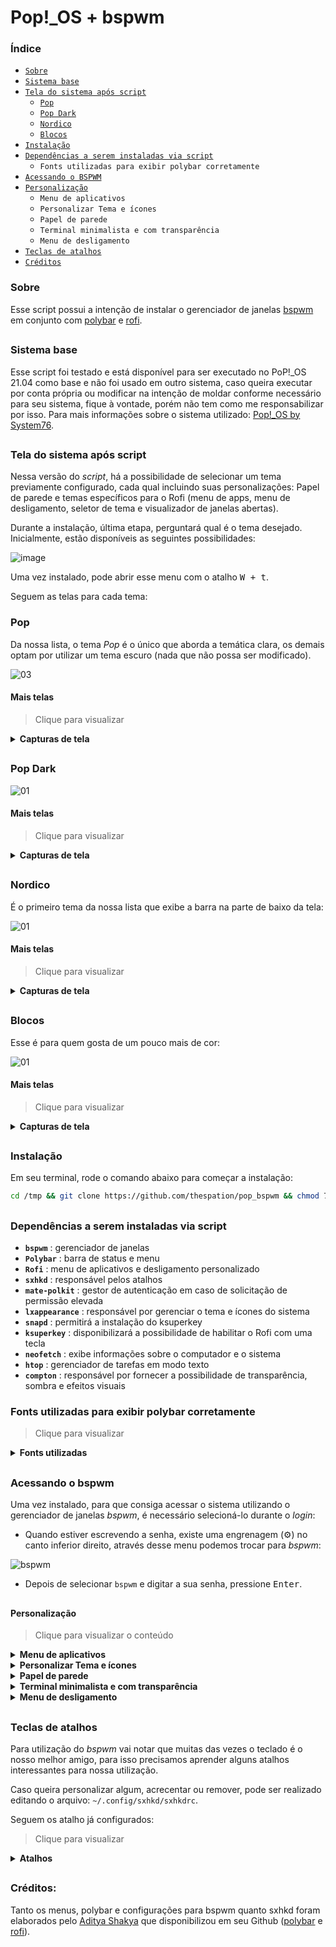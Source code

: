 # Pop!_OS + bspwm

### Índice

- [`Sobre`](#sobre)
- [`Sistema base`](#sistema-base)
- [`Tela do sistema após script`](#tela-do-sistema-após-script)
   - [`Pop`](#pop)
   - [`Pop Dark`](#pop-dark)
   - [`Nordico`](#nordico)
   - [`Blocos`](#blocos)
- [`Instalação`](#instalação)<br>
- [`Dependências a serem instaladas via script`](#dependências-a-serem-instaladas-via-script)
   - `Fonts utilizadas para exibir polybar corretamente`
- [`Acessando o BSPWM`](#acessando-o-bspwm)
- [`Personalização`](#personalização)
   - `Menu de aplicativos`
   - 	`Personalizar Tema e ícones`
   - 	`Papel de parede`
   - 	`Terminal minimalista e com transparência`
   - 	`Menu de desligamento`
- [`Teclas de atalhos`](#teclas-de-atalhos)
- [`Créditos`](#créditos)


### Sobre

Esse script possui a intenção de instalar o gerenciador de janelas [bspwm](https://github.com/baskerville/bspwm) em conjunto com [polybar](https://github.com/polybar/polybar) e [rofi](https://github.com/davatorium/rofi).

##

### Sistema base

Esse script foi testado e está disponível para ser executado no PoP!_OS 21.04 como base e não foi usado em outro sistema, caso queira executar por conta própria ou modificar na intenção de moldar conforme necessário para seu sistema, fique à vontade, porém não tem como me responsabilizar por isso. Para mais informações sobre o sistema utilizado: [Pop!_OS by System76](https://pop.system76.com/).

##

### Tela do sistema após script
Nessa versão do *script*, há a possibilidade de selecionar um tema previamente configurado, cada qual incluindo suas personalizações: Papel de parede e temas específicos para o Rofi (menu de apps, menu de desligamento, seletor de tema e visualizador de janelas abertas).

Durante a instalação, última etapa, perguntará qual é o tema desejado. Inicialmente, estão disponíveis as seguintes possibilidades:

![image](https://user-images.githubusercontent.com/84329097/126004951-d04dac85-2d52-4063-9264-5ce1f54e14fb.png)

Uma vez instalado, pode abrir esse menu com o atalho <kbd> W + t</kbd>.

Seguem as telas para cada tema:

### Pop
Da nossa lista, o tema *Pop* é o único que aborda a temática clara, os demais optam por utilizar um tema escuro (nada que não possa ser modificado).

![03](https://user-images.githubusercontent.com/84329097/126006015-35730e9f-0fb1-488e-8432-e5952032e308.png)

#### Mais telas
> Clique para visualizar
<details>
<summary><b>Capturas de tela</b></summary>
<br>
  
![01](https://user-images.githubusercontent.com/84329097/126006087-68e5bea7-0d60-4366-9673-b92620dfe2ee.png)
   
![02](https://user-images.githubusercontent.com/84329097/126006096-6f56ffa5-24ba-4a62-b0b7-a47f155390a6.png)
   
![04](https://user-images.githubusercontent.com/84329097/126006097-8db337a0-7cdb-4c00-9b7c-02d59756af1e.png)
   
![05](https://user-images.githubusercontent.com/84329097/126006100-b8ebe587-2a2d-4758-b0a3-ae3a49f99271.png)
   
![06](https://user-images.githubusercontent.com/84329097/126006101-088520e0-a295-449a-8e63-d223a198b176.png)
   
![07](https://user-images.githubusercontent.com/84329097/126006103-4e02593c-319f-46be-9215-806025bdd468.png)


</details>

##

### Pop Dark

![01](https://user-images.githubusercontent.com/84329097/126006575-10cab63c-6518-4efe-ab9e-e9713d02747e.png)


#### Mais telas
> Clique para visualizar
<details>
<summary><b>Capturas de tela</b></summary>
<br>
  
![02](https://user-images.githubusercontent.com/84329097/126006602-764f990d-4084-4282-9166-d6d767d496e2.png)
   
![03](https://user-images.githubusercontent.com/84329097/126006607-717a65d1-2d29-47de-9c4a-2ba2b2661d58.png)
   
![04](https://user-images.githubusercontent.com/84329097/126006609-58d31af8-98ab-4aa1-9de0-d0a7e6c2ca76.png)
   
![05](https://user-images.githubusercontent.com/84329097/126006612-3c46217a-ebd2-4b78-b8c7-6be47cd94791.png)
   
![06](https://user-images.githubusercontent.com/84329097/126006614-6aaa3a41-10b2-4083-afb1-d30b33aa88b7.png)

   
</details>

##

### Nordico
É o primeiro tema da nossa lista que exibe a barra na parte de baixo da tela:

![01](https://user-images.githubusercontent.com/84329097/126007424-d0b8187f-4191-43c8-ab15-892f4373db19.png)

#### Mais telas
> Clique para visualizar
<details>
<summary><b>Capturas de tela</b></summary>
<br>
  
![02](https://user-images.githubusercontent.com/84329097/126007448-b5183375-e710-42bd-9d45-d8c52e83dcc9.png)
   
![03](https://user-images.githubusercontent.com/84329097/126007450-b3ff38b0-41b8-4d15-ad07-e31b47b2b935.png)
   
![04](https://user-images.githubusercontent.com/84329097/126007451-db622c45-adc8-4fae-946c-b2d1b17a063f.png)
   
![05](https://user-images.githubusercontent.com/84329097/126007453-11d43eae-efc5-4368-99cb-93de919e9c49.png)
   
![06](https://user-images.githubusercontent.com/84329097/126007456-d193ced5-e241-4823-9868-b68c474c9692.png)

   
</details>

##

### Blocos
Esse é para quem gosta de um pouco mais de cor:

![01](https://user-images.githubusercontent.com/84329097/126007814-7603822c-84b3-4184-b22e-cc4fa1d22409.png)


#### Mais telas
> Clique para visualizar
<details>
<summary><b>Capturas de tela</b></summary>
<br>
  
![02](https://user-images.githubusercontent.com/84329097/126007834-5e00e6ae-db52-400a-9973-e708fbe68e90.png)
   
![03](https://user-images.githubusercontent.com/84329097/126007839-4cef0064-742e-42ce-bb44-e2f983535e9f.png)
   
![04](https://user-images.githubusercontent.com/84329097/126007840-31c72d41-34d4-4554-be7a-de68b946a0e7.png)
   
![05](https://user-images.githubusercontent.com/84329097/126007842-bd453700-c973-4959-9648-cf4928648153.png)
   
Caso clique no menu, esse tema exibe mais opções:
   
![07](https://user-images.githubusercontent.com/84329097/126008031-905a3b52-6b1a-4859-8d9c-5675b05f8d11.png)
   
Podendo selecionar o menu de app (Rofi), gestor de arquivos (nautilus), terminal (gnome-terminal) e o navegador (Firefox):
   
![image](https://user-images.githubusercontent.com/84329097/126008143-19551f73-a5fd-42bf-932b-ca7422f95953.png)

   
</details>

##

### Instalação
Em seu terminal, rode o comando abaixo para começar a instalação:

```bash
cd /tmp && git clone https://github.com/thespation/pop_bspwm && chmod 755 pop_bspwm/* -R && cd pop_bspwm/ && ./instalar.sh
```

##

### Dependências a serem instaladas via script

- **`bspwm`** : gerenciador de janelas
- **`Polybar`** : barra de status e menu
- **`Rofi`** : menu de aplicativos e desligamento personalizado
- **`sxhkd`** : responsável pelos atalhos
- **`mate-polkit`** : gestor de autenticação em caso de solicitação de permissão elevada
- **`lxappearance`** : responsável por gerenciar o tema e ícones do sistema
- **`snapd`** : permitirá a instalação do ksuperkey
- **`ksuperkey`** : disponibilizará a possibilidade de habilitar o Rofi com uma tecla
- **`neofetch`** : exibe informações sobre o computador e o sistema
- **`htop`** : gerenciador de tarefas em modo texto
- **`compton`** : responsável por fornecer a possibilidade de transparência, sombra e efeitos visuais

### Fonts utilizadas para exibir polybar corretamente
> Clique para visualizar
<details>
<summary><b>Fonts utilizadas</b></summary>

Fontes usadas por esse tema:

**`Fontes para texto`**

- Iosevka Nerd Font
- Fantasque Sans Mono
- Noto Sans
- Droid Sans
- Terminus

**`Fontes para ícones`**

- Iosevka Nerd Font
- Icomoon Feather
- Material Icons
- Waffle (Siji)

</details>

##

### Acessando o bspwm
Uma vez instalado, para que consiga acessar o sistema utilizando o gerenciador de janelas *bspwm*, é necessário selecioná-lo durante o *login*:
- Quando estiver escrevendo a senha, existe uma engrenagem (:gear:) no canto inferior direito, através desse menu podemos trocar para *bspwm*:

![bspwm](https://user-images.githubusercontent.com/84329097/124183641-e52bdb80-da8e-11eb-8471-3617038172df.png)

- Depois de selecionar `bspwm` e digitar a sua senha, pressione <kbd>Enter</kbd>.

##

#### Personalização
> Clique para visualizar o conteúdo
<details>
<summary><b>Menu de aplicativos</b></summary>

temos 3 formas de acessar o menu de aplicativos (Rofi):
- `Maneira 1`:

![barra](https://user-images.githubusercontent.com/84329097/124183685-f5dc5180-da8e-11eb-85b0-792012b06197.png)

Por esse ícone no canto esquerdo.

- `Maneira 2`: Pressionando a tecla <kbd>Super</kbd> (também conhecida por tecla Windows) ou

- `Maneira 3`: pressionando <kbd>Alt</kbd> + <kbd>F1</kbd>

##
</details>
  
<details>
<summary><b>Personalizar Tema e ícones</b></summary>

Com Rofi aberto, escreva *personalizar* e abra o app:

![personalizar](https://user-images.githubusercontent.com/84329097/124183841-2de39480-da8f-11eb-9f22-c1070deb37d6.png)

Fique a vontade para selecionar o tema desejado, selecionei o *Pop-dark*:

![image](https://user-images.githubusercontent.com/84329097/118718512-b4a12280-b7fd-11eb-8e04-a35e27fe80be.png)

Para o *Tema de ícones* escolhi *Pop*:

![image](https://user-images.githubusercontent.com/84329097/118718572-c71b5c00-b7fd-11eb-8a5d-66e0cb1841d7.png)

clique em <kbd>Aplicar</kbd> para que as alterações entrem em vigor.

##
</details>

<details>
<summary><b>Papel de parede</b></summary>

Para automatizar a troca do papel de parde junto com o tema, foi instalado o *feh*, entretanto, caso ache complicado modificar, pode instalar o *nitrogen* e trocar por ele.
Como instalar: `sudo apt install nitrogen -y`

Uma vez instalado, no menu de aplicativos, escreva *nitrogen* para buscar:

![nitrogen](https://user-images.githubusercontent.com/84329097/124183750-0db3d580-da8f-11eb-8165-b05bde230f15.png)

Com o app aberto, clique em *Preferences*

![image](https://user-images.githubusercontent.com/84329097/118718931-35601e80-b7fe-11eb-81ea-6deedfcc5f59.png)

Clique em *Add*:

![image](https://user-images.githubusercontent.com/84329097/118718985-46a92b00-b7fe-11eb-9123-d8f05b64885e.png)

Para facilitar a nossa vida, clique em *File System*, pressione <kbd>Ctrl</kbd> + <kbd>l</kbd> para que possa digitar o endereço na barra, cole: `/usr/share/background/` e clique em Select:

![image](https://user-images.githubusercontent.com/84329097/118719117-70625200-b7fe-11eb-813f-0078715ba45d.png)

Com a pasta adicionada, clique em *OK*:

![image](https://user-images.githubusercontent.com/84329097/118719335-c0d9af80-b7fe-11eb-9494-59beb1c93f03.png)

Com isso perceberá que aparecem os mesmos papeis de parede que o PopOs com gnome apresenta, após selecionar, clique em *Apply*:

![image](https://user-images.githubusercontent.com/84329097/118719415-d8189d00-b7fe-11eb-953c-b4920d4a7e39.png)

obs: para fechar a janela, pressione <kbd>Super</kbd> + <kbd>c</kbd>.

##
</details>


<details>
<summary><b>Terminal minimalista e com transparência</b></summary>

Para abrir o terminal, pressione  <kbd>Super</kbd> +  <kbd>Enter</kbd>

Com o terminal aberto, clique com o botão direito do mouse na área do seu terminal e clique em *Preferências*:

![image](https://user-images.githubusercontent.com/84329097/118720337-db605880-b7ff-11eb-94e2-3deeff207cf4.png)

Na aba *Texto*, gosto de deixar a fonte em 9 e mudar a *Forma do Cursor* para *Sublinhado*

![image](https://user-images.githubusercontent.com/84329097/118720441-f92dbd80-b7ff-11eb-8b51-48578b0795c1.png)

Na aba *Cores* marque a opção *Use transparent background* e ajuste conforme desejado:

![image](https://user-images.githubusercontent.com/84329097/118720542-18c4e600-b800-11eb-9a6a-5a9b2d2d7e73.png)

Na *Rolagem* desmarque a opção *Mostrar barra de rolagem*

![image](https://user-images.githubusercontent.com/84329097/118720595-2e3a1000-b800-11eb-9ebe-efc957cede06.png)

No menu *Geral* desmarque a opção *Mostrar por padrão barra de menu em novas janelas*

![image](https://user-images.githubusercontent.com/84329097/118720658-44e06700-b800-11eb-89ea-99157ce62419.png)

Tudo configurado, pode fechar o terminal com <kbd>Super</kbd> + <kbd>c</kbd> e pode reabrir (<kbd>Super</kbd> + <kbd>Enter</kbd> ) para ver como ficou. Deve ficar desta forma:

![terminal](https://user-images.githubusercontent.com/84329097/124183812-1f957880-da8f-11eb-9195-3de53f90cc90.png)


##
</details>

<details>
<summary><b>Menu de desligamento</b></summary>

No canto direito existe um botão com a função de ter as seguintes possibilidades: Bloquear a tela, Deixar o computador em espera, Sair (logoff), Reiniciar e Desligar:

![desligamento](https://user-images.githubusercontent.com/84329097/124185228-11e0f280-da91-11eb-9970-9f9d8853a479.png)

Uma vez escolhida uma função, *Sair* por exemplo, o sistema não pedirá confirmação, executando na mesma hora.

Observação: para utilizar a funções Bloquear foi usado o [i3lock](https://github.com/i3/i3lock). Para desbloquear a tela, que foi configurada para ficar toda preta, basta digitar a senha e pressionar <kbd>Enter</kbd>.

</details>

##

### Teclas de atalhos
Para utilização do *bspwm* vai notar que muitas das vezes o teclado é o nosso melhor amigo, para isso precisamos aprender alguns atalhos interessantes para nossa utilização.

Caso queira personalizar algum, acrecentar ou remover, pode ser realizado editando o arquivo: `~/.config/sxhkd/sxhkdrc`.

Seguem os atalho já configurados:

> Clique para visualizar
<details>
<summary><b>Atalhos</b></summary>

Legenda: <kbd> W</kbd> = Tecla Windows

<kbd> W</kbd> - Menu de aplicativos
   
<kbd> W + t</kbd> - Seletor de tema

<kbd> W + w </kbd> - Mostra programas abertos (tecla Windows mais a tecla "w")

<kbd> W + 1-8</kbd> - Troca de área de trabalho

<kbd> W + Shift + 1-8</kbd> - Envia app em foco para a área de trabalho desejada

<kbd>W + Enter</kbd> - Terminal

<kbd>W + Barra de espaço</kbd> - troca entre modo tiling / floating

<kbd>W + F</kbd> - modo uma janela

<kbd>W + H/V/Q</kbd> - Prepara a divisão do app na Horizontal, Vertical ou Cancela.

<kbd>W + TAB</kbd> - Volta para última área de trabalho aberta

<kbd>W + Shift + 1-8</kbd> - Envia a janela em foco para a área desejada.

<kbd>W + Ctrol + ←/→/↑ /↓ </kbd> - Expande a janela em foco

<kbd>W + Alt + ←/→/↑ /↓</kbd> - Dininui a janela em foco

<kbd>W + C</kbd> - Fecha janela em foco

<kbd>Ctrl + Alt +  ←/→</kbd> - Troca de área de trabalho
</details>

##

### Créditos:
Tanto os menus, polybar e configurações para bspwm quanto sxhkd foram elaborados pelo [Aditya Shakya](https://github.com/adi1090x) que disponibilizou em seu Github ([polybar](https://github.com/adi1090x/polybar-themes) e [rofi](https://github.com/adi1090x/rofi)).
